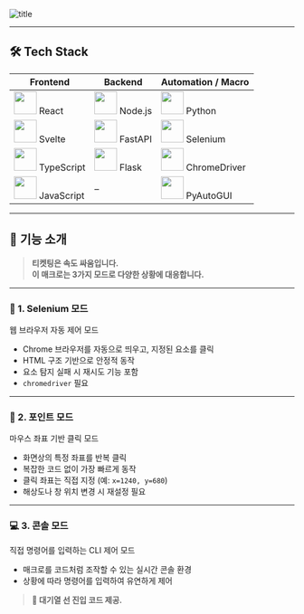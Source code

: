 ![title](https://media3.giphy.com/media/v1.Y2lkPTc5MGI3NjExZ2MxbWIya2k5d2poNWhjdjd0N3Vmbnh3OWpucHFlbzcwYmRjbHI2NiZlcD12MV9pbnRlcm5hbF9naWZfYnlfaWQmY3Q9Zw/WS6N5Ib1duM0dHIPRb/giphy.gif)   

---

## 🛠️ Tech Stack
| Frontend                                                                                                                  | Backend                                                                                                          | Automation / Macro                                                                                                  |
| ------------------------------------------------------------------------------------------------------------------------- | ---------------------------------------------------------------------------------------------------------------- | ------------------------------------------------------------------------------------------------------------------- |
| <img src="https://cdn.jsdelivr.net/gh/devicons/devicon/icons/react/react-original.svg" width="40" /> React                | <img src="https://cdn.jsdelivr.net/gh/devicons/devicon/icons/nodejs/nodejs-original.svg" width="40" /> Node.js   | <img src="https://cdn.jsdelivr.net/gh/devicons/devicon/icons/python/python-original.svg" width="40" /> Python       |
| <img src="https://cdn.jsdelivr.net/gh/devicons/devicon/icons/svelte/svelte-original.svg" width="40" /> Svelte             | <img src="https://cdn.jsdelivr.net/gh/devicons/devicon/icons/fastapi/fastapi-original.svg" width="40" /> FastAPI | <img src="https://cdn.jsdelivr.net/gh/devicons/devicon/icons/selenium/selenium-original.svg" width="40" /> Selenium |
| <img src="https://cdn.jsdelivr.net/gh/devicons/devicon/icons/typescript/typescript-original.svg" width="40" /> TypeScript | <img src="https://cdn.jsdelivr.net/gh/devicons/devicon/icons/flask/flask-original.svg" width="40" /> Flask       | <img src="https://cdn.jsdelivr.net/gh/devicons/devicon/icons/chrome/chrome-original.svg" width="40" /> ChromeDriver |
| <img src="https://cdn.jsdelivr.net/gh/devicons/devicon/icons/javascript/javascript-original.svg" width="40" /> JavaScript | –                                                                                                                | <img src="https://cdn.jsdelivr.net/gh/devicons/devicon/icons/opencv/opencv-original.svg" width="40" /> PyAutoGUI    |


---

## 🚀 기능 소개

>**티켓팅은 속도 싸움입니다. <br>
이 매크로는 3가지 모드로 다양한 상황에 대응합니다.**

---

### 🧭 1. Selenium 모드
웹 브라우저 자동 제어 모드
- Chrome 브라우저를 자동으로 띄우고, 지정된 요소를 클릭
- HTML 구조 기반으로 안정적 동작
- 요소 탐지 실패 시 재시도 기능 포함
- `chromedriver` 필요

---

### 🎯 2. 포인트 모드
마우스 좌표 기반 클릭 모드
- 화면상의 특정 좌표를 반복 클릭
- 복잡한 코드 없이 가장 빠르게 동작
- 클릭 좌표는 직접 지정 (예: `x=1240, y=680`)
- 해상도나 창 위치 변경 시 재설정 필요

---

### 💻 3. 콘솔 모드
직접 명령어를 입력하는 CLI 제어 모드
- 매크로를 코드처럼 조작할 수 있는 실시간 콘솔 환경
- 상황에 따라 명령어를 입력하여 유연하게 제어

>**🧠 대기열 선 진입 코드 제공.**
